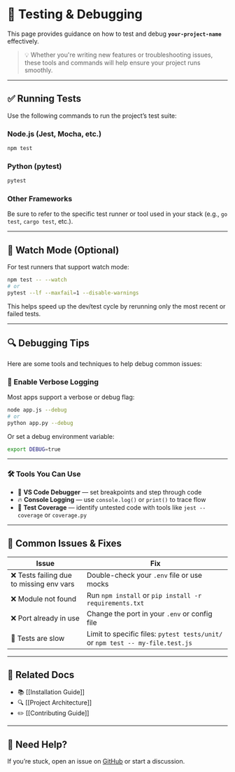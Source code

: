 # 🧪 Testing & Debugging

This page provides guidance on how to test and debug **`your-project-name`** effectively.

> 💡 Whether you're writing new features or troubleshooting issues, these tools and commands will help ensure your project runs smoothly.

---

## ✅ Running Tests

Use the following commands to run the project’s test suite:

### Node.js (Jest, Mocha, etc.)

```bash
npm test
```

### Python (pytest)

```bash
pytest
```

### Other Frameworks

Be sure to refer to the specific test runner or tool used in your stack (e.g., `go test`, `cargo test`, etc.).

---

## 🔁 Watch Mode (Optional)

For test runners that support watch mode:

```bash
npm test -- --watch
# or
pytest --lf --maxfail=1 --disable-warnings
```

This helps speed up the dev/test cycle by rerunning only the most recent or failed tests.

---

## 🔍 Debugging Tips

Here are some tools and techniques to help debug common issues:

### 📜 Enable Verbose Logging

Most apps support a verbose or debug flag:

```bash
node app.js --debug
# or
python app.py --debug
```

Or set a debug environment variable:

```bash
export DEBUG=true
```

---

### 🛠 Tools You Can Use

- 🔧 **VS Code Debugger** — set breakpoints and step through code
- 🔥 **Console Logging** — use `console.log()` or `print()` to trace flow
- 🧪 **Test Coverage** — identify untested code with tools like `jest --coverage` or `coverage.py`

---

## 🧹 Common Issues & Fixes

| Issue | Fix |
|-------|-----|
| ❌ Tests failing due to missing env vars | Double-check your `.env` file or use mocks |
| ❌ Module not found | Run `npm install` or `pip install -r requirements.txt` |
| ❌ Port already in use | Change the port in your `.env` or config file |
| 🐢 Tests are slow | Limit to specific files: `pytest tests/unit/` or `npm test -- my-file.test.js` |

---

## 📄 Related Docs

- 📚 [[Installation Guide]]
- 🔍 [[Project Architecture]]
- ✏️ [[Contributing Guide]]

---

## 🙋 Need Help?

If you’re stuck, open an issue on [GitHub](https://github.com/your-username/your-repo/issues) or start a discussion.